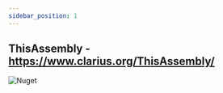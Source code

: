 ```yaml
---
sidebar_position: 1
---
```


## ThisAssembly - https://www.clarius.org/ThisAssembly/

![Nuget](https://img.shields.io/nuget/dt/ThisAssembly?label=Nuget)